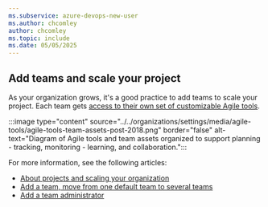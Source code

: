 ```yaml
---
ms.subservice: azure-devops-new-user
ms.author: chcomley
author: chcomley
ms.topic: include
ms.date: 05/05/2025
---
```

 
## Add teams and scale your project

As your organization grows, it's a good practice to add teams to scale your project. Each team gets [access to their own set of customizable Agile tools](../../organizations/settings/about-teams-and-settings.md).

:::image type="content" source="../../organizations/settings/media/agile-tools/agile-tools-team-assets-post-2018.png" border="false" alt-text="Diagram of Agile tools and team assets organized to support planning - tracking, monitoring - learning, and collaboration.":::

For more information, see the following articles:

- [About projects and scaling your organization](../../organizations/projects/about-projects.md)
- [Add a team, move from one default team to several teams](../../organizations/settings/add-teams.md)
- [Add a team administrator](../../organizations/settings/add-team-administrator.md)